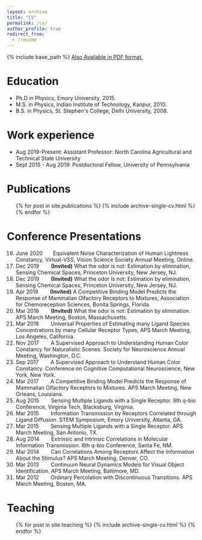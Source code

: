 ```yaml
---
layout: archive
title: "CV"
permalink: /cv/
author_profile: true
redirect_from:
  - /resume
---
```


{% include base_path %}
[Also Available in PDF format.](https://vijaysinghncat.github.io/files/VijaySinghCV.pdf)
                                        
Education
======
* Ph.D in Physics, Emory University, 2015.
* M.S. in Physics,  Indian Institute of Technology, Kanpur, 2010.
* B.S. in Physics, St. Stephen's College, Delhi University, 2008.

Work experience
======
* Aug 2019-Present: Assistant Professor: North Carolina Agricultural and Technical State University
* Sept 2015 - Aug 2019: Postdoctoral Fellow, University of Pennsylvania
  

Publications
======
  <ul>{% for post in site.publications %}
    {% include archive-single-cv.html %}
  {% endfor %}</ul>
  
Conference Presentations
======
16. June 2020 &nbsp;&nbsp;&nbsp;&nbsp;&nbsp;&nbsp;Equivalent Noise Characterization of Human Lightness Constancy, Virtual-VSS, Vision Science Society Annual Meeting, Online.
15. Dec 2019 &nbsp;&nbsp;&nbsp;&nbsp;&nbsp;&nbsp;    **(Invited)** What the odor is not: Estimation by elimination, Sensing Chemical Spaces, Princeton University, New Jersey, NJ.
14. Dec 2019 &nbsp;&nbsp;&nbsp;&nbsp;&nbsp;&nbsp;    **(Invited)** What the odor is not: Estimation by elimination, Sensing Chemical Spaces, Princeton University, New Jersey, NJ.
13. Apr 2019 &nbsp;&nbsp;&nbsp;&nbsp;&nbsp;&nbsp;    **(Invited)** A Competitive Binding Model Predicts the Response of Mammalian Olfactory Receptors to Mixtures, Association for Chemoreception Sciences, Bonita Springs, Florida.
12. Mar 2018 &nbsp;&nbsp;&nbsp;&nbsp;&nbsp;&nbsp;    **(Invited)** What the odor is not: Estimation by elimination. APS March Meeting, Boston, Massachusetts.
11. Mar 2018  &nbsp;&nbsp;&nbsp;&nbsp;&nbsp;&nbsp;  Universal Properties of Estimating many Ligand Species Concentrations by many Cellular Receptor Types, APS March Meeting, Los Angeles, California.
10. Nov 2017  &nbsp;&nbsp;&nbsp;&nbsp;&nbsp;&nbsp;  A Supervised Approach to Understanding Human Color Constancy for Naturalistic Scenes.            Society for Neuroscience Annual Meeting, Washington, D.C.
9. Sep 2017  &nbsp;&nbsp;&nbsp;&nbsp;&nbsp;&nbsp;  A Supervised Approach to Understand Human Color Constancy. Conference on Cognitive Computational Neuroscience, New York, New York.
8. Mar 2017  &nbsp;&nbsp;&nbsp;&nbsp;&nbsp;&nbsp;  A Competitive Binding Model Predicts the Response of Mammalian Olfactory Receptors to Mixtures. APS March Meeting, New Orleans, Louisiana.
7. Aug 2015  &nbsp;&nbsp;&nbsp;&nbsp;&nbsp;&nbsp;  Sensing Multiple Ligands with a Single Receptor. 9th q-bio Conference, Virginia Tech, Blacksburg, Virginia.
6. Mar 2015  &nbsp;&nbsp;&nbsp;&nbsp;&nbsp;&nbsp;  Information Transmission by Receptors Correlated through Ligand Diffusion. STEM Symposium, Emory University, Atlanta, GA.
5. Mar 2015  &nbsp;&nbsp;&nbsp;&nbsp;&nbsp;&nbsp;  Sensing Multiple Ligands with a Single Receptor. APS March Meeting, San Antonio, TX.
4. Aug 2014  &nbsp;&nbsp;&nbsp;&nbsp;&nbsp;&nbsp;  Extrinsic and Intrinsic Correlations in Molecular Information Transmission. 8th q-bio Conference, Santa Fe, NM.
3. Mar 2014  &nbsp;&nbsp;&nbsp;&nbsp;&nbsp;&nbsp;  Can Correlations Among Receptors Affect the Information About the Stimulus? APS March Meeting, Denver, CO.
2. Mar 2013  &nbsp;&nbsp;&nbsp;&nbsp;&nbsp;&nbsp;  Continuum Neural Dynamics Models for Visual Object Identification. APS March Meeting, Baltimore, MD.
1. Mar 2012  &nbsp;&nbsp;&nbsp;&nbsp;&nbsp;&nbsp;  Ordinary Percolation with Discontinuous Transitions. APS March Meeting, Boston, MA.
  
Teaching
======
  <ul>{% for post in site.teaching %}
    {% include archive-single-cv.html %}
  {% endfor %}</ul>

